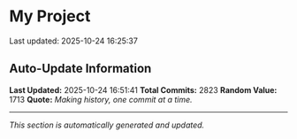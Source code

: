 # My Project


Last updated: 2025-10-24 16:25:37














































































































































































































































































































































































































































































































































































































































































































































































































































































































































































































































































































































































































































































































































































































































































































































































































































































































































































































































































































































































































































































































































































































































































































































































































































































































































































































































































































































































































































































































































































































































































































































































































































































































































## Auto-Update Information

**Last Updated:** 2025-10-24 16:51:41
**Total Commits:** 2823
**Random Value:** 1713
**Quote:** _Making history, one commit at a time._

---
_This section is automatically generated and updated._